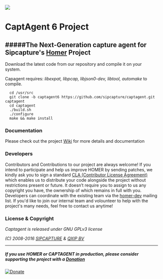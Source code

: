 ![](http://i.imgur.com/3kEIR.png)

CaptAgent 6 Project
=========

#####The Next-Generation capture agent for Sipcapture's [Homer](https://github.com/sipcapture/homer) Project
-------------

Download the latest code from our repository and compile it on your system.

Capagent requires: *libexpat, libpcap, libjson0-dev, libtool, automake* to compile.
```
  cd /usr/src
  git clone -b captagent6 https://github.com/sipcapture/captagent.git captagent
  cd captagent
  ./build.sh
  ./configure
  make && make install
```
  
### Documentation
Please check out the project [Wiki](https://github.com/sipcapture/captagent/wiki) for more details and documentation

### Developers
Contributors and Contributions to our project are always welcome! If you intend to participate and help us improve HOMER by sending patches, we kindly ask you to sign a standard [CLA (Contributor License Agreement)](http://cla.qxip.net) which enables us to distribute your code alongside the project without restrictions present or future. It doesn’t require you to assign to us any copyright you have, the ownership of which remains in full with you. Developers can coordinate with the existing team via the [homer-dev](http://groups.google.com/group/homer-dev) mailing list. If you'd like to join our internal team and volounteer to help with the project's many needs, feel free to contact us anytime!




### License & Copyright

*Captagent is released under GNU GPLv3 license*

*(C) 2008-2016 [SIPCAPTURE](http://sipcapture.org) & [QXIP BV](http://qxip.net)*

----------

##### If you use HOMER or CAPTAGENT in production, please consider supporting the project with a [Donation](https://www.paypal.com/cgi-bin/webscr?cmd=_donations&business=donation%40sipcapture%2eorg&lc=US&item_name=SIPCAPTURE&no_note=0&currency_code=EUR&bn=PP%2dDonationsBF%3abtn_donateCC_LG%2egif%3aNonHostedGuest)

[![Donate](https://www.paypalobjects.com/en_US/i/btn/btn_donateCC_LG.gif)](https://www.paypal.com/cgi-bin/webscr?cmd=_donations&business=donation%40sipcapture%2eorg&lc=US&item_name=SIPCAPTURE&no_note=0&currency_code=EUR&bn=PP%2dDonationsBF%3abtn_donateCC_LG%2egif%3aNonHostedGuest) 

